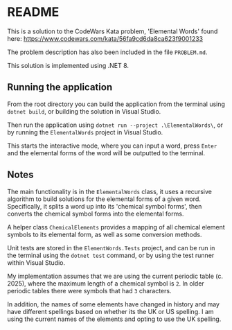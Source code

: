 # README

This is a solution to the CodeWars Kata problem, 'Elemental Words' found here: https://www.codewars.com/kata/56fa9cd6da8ca623f9001233

The problem description has also been included in the file `PROBLEM.md`.

This solution is implemented using .NET 8.

## Running the application

From the root directory you can build the application from the terminal using `dotnet build`, or building the solution in Visual Studio.

Then run the application using `dotnet run --project .\ElementalWords\`, or by running the `ElementalWords` project in Visual Studio.

This starts the interactive mode, where you can input a word, press `Enter` and the elemental forms of the word will be outputted to the terminal.

## Notes 

The main functionality is in the `ElementalWords` class, it uses a recursive algorithm to build solutions for the elemental forms of a given word. Specifically, it splits a word up into its 'chemical symbol forms', then converts the chemical symbol forms into the elemental forms. 

A helper class `ChemicalElements` provides a mapping of all chemical element symbols to its elemental form, as well as some conversion methods.

Unit tests are stored in the `ElementWords.Tests` project, and can be run in the terminal using the `dotnet test` command, or by using the test runner within Visual Studio.

My implementation assumes that we are using the current periodic table (c. 2025), where the maximum length of a chemical symbol is `2`. In older periodic tables there were symbols that had `3` characters. 

In addition, the names of some elements have changed in history and may have different spellings based on whether its the UK or US spelling. I am using the current names of the elements and opting to use the UK spelling.